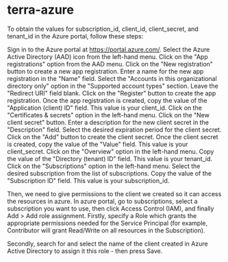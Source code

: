 # terra-azure

To obtain the values for subscription_id, client_id, client_secret, and tenant_id in the Azure portal, follow these steps:

Sign in to the Azure portal at https://portal.azure.com/.
Select the Azure Active Directory (AAD) icon from the left-hand menu.
Click on the "App registrations" option from the AAD menu.
Click on the "New registration" button to create a new app registration.
Enter a name for the new app registration in the "Name" field.
Select the "Accounts in this organizational directory only" option in the "Supported account types" section.
Leave the "Redirect URI" field blank.
Click on the "Register" button to create the app registration.
Once the app registration is created, copy the value of the "Application (client) ID" field. This value is your client_id.
Click on the "Certificates & secrets" option in the left-hand menu.
Click on the "New client secret" button.
Enter a description for the new client secret in the "Description" field.
Select the desired expiration period for the client secret.
Click on the "Add" button to create the client secret.
Once the client secret is created, copy the value of the "Value" field. This value is your client_secret.
Click on the "Overview" option in the left-hand menu.
Copy the value of the "Directory (tenant) ID" field. This value is your tenant_id.
Click on the "Subscriptions" option in the left-hand menu.
Select the desired subscription from the list of subscriptions.
Copy the value of the "Subscription ID" field. This value is your subscription_id.

Then, we need to give permissions to the client we created so it can access the resources in azure.
In azure portal, go to subscriptions, select a subscription you want to use, then click Access Control (IAM), and finally Add > Add role assignment.
Firstly, specify a Role which grants the appropriate permissions needed for the Service Principal (for example, Contributor will grant Read/Write on all resources in the Subscription). 

Secondly, search for and select the name of the client created in Azure Active Directory to assign it this role - then press Save.